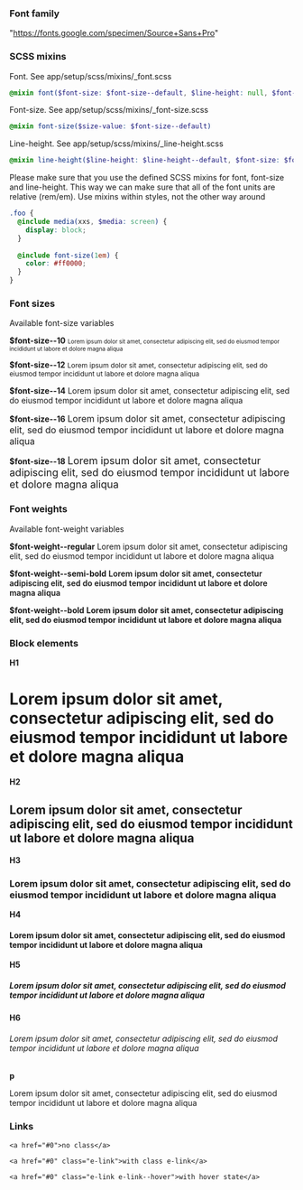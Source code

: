 ### Font family
"https://fonts.google.com/specimen/Source+Sans+Pro"

### SCSS mixins

Font. See app/setup/scss/mixins/_font.scss
```scss
@mixin font($font-size: $font-size--default, $line-height: null, $font-weight: null)
```

Font-size. See app/setup/scss/mixins/_font-size.scss
```scss
@mixin font-size($size-value: $font-size--default)
```

Line-height. See app/setup/scss/mixins/_line-height.scss
```scss
@mixin line-height($line-height: $line-height--default, $font-size: $font-size--default)
```

Please make sure that you use the defined SCSS mixins for font, font-size and line-height.  This way we can make sure that all of the font units are relative (rem/em). Use mixins within styles, not the other way around

```scss
.foo {
  @include media(xxs, $media: screen) {
    display: block;
  }
  
  @include font-size(1em) {
    color: #ff0000;
  }
}
```

### Font sizes
Available font-size variables

**$font-size--10** <html><span style="font-size:10px;">Lorem ipsum dolor sit amet, consectetur adipiscing elit, sed do eiusmod tempor incididunt ut labore et dolore magna aliqua</span></html>

**$font-size--12** <html><span style="font-size:12px;">Lorem ipsum dolor sit amet, consectetur adipiscing elit, sed do eiusmod tempor incididunt ut labore et dolore magna aliqua</span></html>

**$font-size--14** <html><span style="font-size:14px;">Lorem ipsum dolor sit amet, consectetur adipiscing elit, sed do eiusmod tempor incididunt ut labore et dolore magna aliqua</span></html>

**$font-size--16** <html><span style="font-size:16px;">Lorem ipsum dolor sit amet, consectetur adipiscing elit, sed do eiusmod tempor incididunt ut labore et dolore magna aliqua</span></html>

**$font-size--18** <html><span style="font-size:18px;">Lorem ipsum dolor sit amet, consectetur adipiscing elit, sed do eiusmod tempor incididunt ut labore et dolore magna aliqua</span></html>

### Font weights
Available font-weight variables

**$font-weight--regular** <html><span style="font-weight: 400;">Lorem ipsum dolor sit amet, consectetur adipiscing elit, sed do eiusmod tempor incididunt ut labore et dolore magna aliqua</span></html>

**$font-weight--semi-bold** <html><span style="font-weight: 600;">Lorem ipsum dolor sit amet, consectetur adipiscing elit, sed do eiusmod tempor incididunt ut labore et dolore magna aliqua</span></html>

**$font-weight--bold** <html><span style="font-weight: 700;">Lorem ipsum dolor sit amet, consectetur adipiscing elit, sed do eiusmod tempor incididunt ut labore et dolore magna aliqua</span></html>

### Block elements

**H1** <html><h1>Lorem ipsum dolor sit amet, consectetur adipiscing elit, sed do eiusmod tempor incididunt ut labore et dolore magna aliqua</h1></html>

**H2** <html><h2>Lorem ipsum dolor sit amet, consectetur adipiscing elit, sed do eiusmod tempor incididunt ut labore et dolore magna aliqua</h2></html>

**H3** <html><h3>Lorem ipsum dolor sit amet, consectetur adipiscing elit, sed do eiusmod tempor incididunt ut labore et dolore magna aliqua</h3></html>

**H4** <html><h4>Lorem ipsum dolor sit amet, consectetur adipiscing elit, sed do eiusmod tempor incididunt ut labore et dolore magna aliqua</h4></html>

**H5** <html><h5>Lorem ipsum dolor sit amet, consectetur adipiscing elit, sed do eiusmod tempor incididunt ut labore et dolore magna aliqua</h5></html>

**H6** <html><h6>Lorem ipsum dolor sit amet, consectetur adipiscing elit, sed do eiusmod tempor incididunt ut labore et dolore magna aliqua</h6></html>

**p** <html><p>Lorem ipsum dolor sit amet, consectetur adipiscing elit, sed do eiusmod tempor incididunt ut labore et dolore magna aliqua</p></html>

### Links
```
<a href="#0">no class</a>
```
```
<a href="#0" class="e-link">with class e-link</a>
```
```
<a href="#0" class="e-link e-link--hover">with hover state</a>
```
